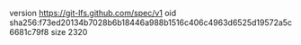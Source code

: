 version https://git-lfs.github.com/spec/v1
oid sha256:f73ed20134b7028b6b18446a988b1516c406c4963d6525d19572a5c6681c79f8
size 2320
